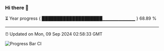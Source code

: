 ### Hi there 👋

⏳ Year progress { ████████████████████▁▁▁▁▁▁▁▁▁▁ } 68.89 %

---

⏰ Updated on Mon, 09 Sep 2024 02:58:33 GMT

![Progress Bar CI](https://github.com/IshwaranRudhara/GIT-ACTION/workflows/Progress%20Bar%20CI/badge.svg)
